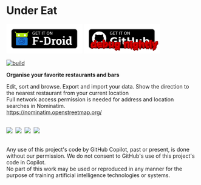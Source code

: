 # Under Eat

<a href="https://f-droid.org/app/com.zoffcc.applications.undereat"><img src="https://raw.githubusercontent.com/zoff99/UnderEat/master/images/f-droid.png" width="200"></a>
<a href="https://github.com/zoff99/UnderEat/releases/download/nightly/UnderEat-nightly.apk"><img src="https://raw.githubusercontent.com/zoff99/UnderEat/master/images/on_github_nightly.png" width="200"></a>

[![build](https://github.com/zoff99/UnderEat/actions/workflows/android_app.yml/badge.svg)](https://github.com/zoff99/UnderEat/actions/workflows/android_app.yml)

<b>Organise your favorite restaurants and bars</b><br>

Edit, sort and browse. Export and import your data. Show the direction to the nearest restaurant from your current location<br>
Full network access permission is needed for address and location searches in Nominatim.<br>
https://nominatim.openstreetmap.org/
<br><br>

<img src="https://github.com/zoff99/UnderEat/releases/download/nightly/android_screen01_21.png" height="300"></a>&nbsp;
<img src="https://github.com/zoff99/UnderEat/releases/download/nightly/android_screen01_29.png" height="300"></a>&nbsp;
<img src="https://github.com/zoff99/UnderEat/releases/download/nightly/android_screen01_33.png" height="300"></a>&nbsp;
<img src="https://github.com/zoff99/UnderEat/releases/download/nightly/android_screen01_35.png" height="300"></a><br>

<br>
Any use of this project's code by GitHub Copilot, past or present, is done
without our permission.  We do not consent to GitHub's use of this project's
code in Copilot.
<br>
No part of this work may be used or reproduced in any manner for the purpose of training artificial intelligence technologies or systems.
